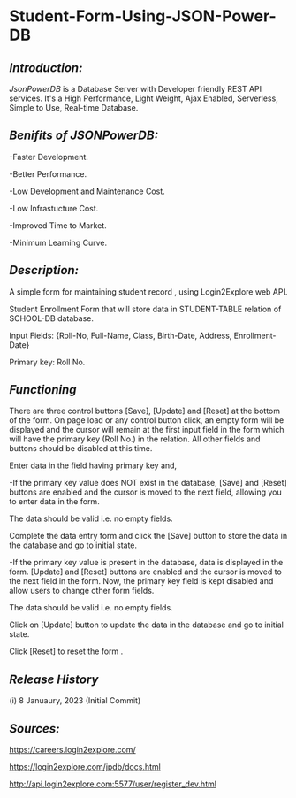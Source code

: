 # Student-Form-Using-JSON-Power-DB

## _Introduction:_

_JsonPowerDB_ is a Database Server with Developer friendly REST API services. It's a High Performance, Light Weight, Ajax Enabled, Serverless, Simple to Use, Real-time Database.

## _Benifits of JSONPowerDB:_

-Faster Development.

-Better Performance.

-Low Development and Maintenance Cost.

-Low Infrastucture Cost.

-Improved Time to Market.

-Minimum Learning Curve.

## _Description:_

A simple form for maintaining student record , using Login2Explore web API.

Student Enrollment Form that will store data in STUDENT-TABLE relation of SCHOOL-DB database.

Input Fields: {Roll-No, Full-Name, Class, Birth-Date, Address, Enrollment-Date}

Primary key: Roll No.

## _Functioning_

There are three control buttons [Save], [Update] and [Reset] at the bottom of the form. On page load or any control button click, an empty form will be displayed and the cursor will remain at the first input field in the form which will have the primary key (Roll No.) in the relation. All other fields and buttons should be disabled at this time.

Enter data in the field having primary key and,

-If the primary key value does NOT exist in the database, [Save] and [Reset] buttons are enabled and the cursor is moved to the next field, allowing you to enter data in the form.

  The data should be valid i.e. no empty fields.

  Complete the data entry form and click the [Save] button to store the data in the database and go to initial state.

-If the primary key value is present in the database, data is displayed in the form. [Update] and [Reset] buttons are enabled and the cursor is moved to the next field in the form. Now, the primary key field is kept disabled and allow users to change other form fields.

  The data should be valid i.e. no empty fields.

  Click on [Update] button to update the data in the database and go to initial state.

 Click [Reset] to reset the form .
 
 ## _Release History_
 
 (i) 8 Januaury, 2023 (Initial Commit)

## _Sources:_

https://careers.login2explore.com/

https://login2explore.com/jpdb/docs.html

http://api.login2explore.com:5577/user/register_dev.html
